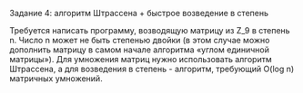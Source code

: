 Задание 4: алгоритм Штрассена + быстрое возведение в степень

Требуется написать программу, возводящую матрицу из Z_9 в степень n. Число n может не быть степенью двойки (в этом случае можно дополнить матрицу в самом начале алгоритма «углом единичной матрицы»). Для умножения матриц нужно использовать алгоритм Штрассена, а для возведения в степень - алгоритм, требующий O(log n) матричных умножений.